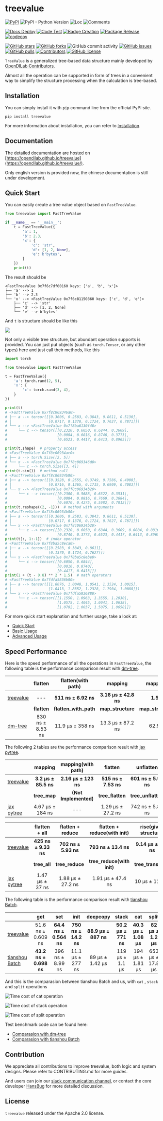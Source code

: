 # treevalue

[![PyPI](https://img.shields.io/pypi/v/treevalue)](https://pypi.org/project/treevalue/)
![PyPI - Python Version](https://img.shields.io/pypi/pyversions/treevalue)
![Loc](https://img.shields.io/endpoint?url=https://gist.githubusercontent.com/HansBug/ff0bc026423888cd7c4f287eaed4b3f5/raw/loc.json)
![Comments](https://img.shields.io/endpoint?url=https://gist.githubusercontent.com/HansBug/ff0bc026423888cd7c4f287eaed4b3f5/raw/comments.json)


[![Docs Deploy](https://github.com/opendilab/treevalue/workflows/Docs%20Deploy/badge.svg)](https://github.com/opendilab/treevalue/actions?query=workflow%3A%22Docs+Deploy%22)
[![Code Test](https://github.com/opendilab/treevalue/workflows/Code%20Test/badge.svg)](https://github.com/opendilab/treevalue/actions?query=workflow%3A%22Code+Test%22)
[![Badge Creation](https://github.com/opendilab/treevalue/workflows/Badge%20Creation/badge.svg)](https://github.com/opendilab/treevalue/actions?query=workflow%3A%22Badge+Creation%22)
[![Package Release](https://github.com/opendilab/treevalue/workflows/Package%20Release/badge.svg)](https://github.com/opendilab/treevalue/actions?query=workflow%3A%22Package+Release%22)
[![codecov](https://codecov.io/gh/opendilab/treevalue/branch/main/graph/badge.svg?token=XJVDP4EFAT)](https://codecov.io/gh/opendilab/treevalue)

[![GitHub stars](https://img.shields.io/github/stars/opendilab/treevalue)](https://github.com/opendilab/treevalue/stargazers)
[![GitHub forks](https://img.shields.io/github/forks/opendilab/treevalue)](https://github.com/opendilab/treevalue/network)
![GitHub commit activity](https://img.shields.io/github/commit-activity/m/opendilab/treevalue)
[![GitHub issues](https://img.shields.io/github/issues/opendilab/treevalue)](https://github.com/opendilab/treevalue/issues)
[![GitHub pulls](https://img.shields.io/github/issues-pr/opendilab/treevalue)](https://github.com/opendilab/treevalue/pulls)
[![Contributors](https://img.shields.io/github/contributors/opendilab/treevalue)](https://github.com/opendilab/treevalue/graphs/contributors)
[![GitHub license](https://img.shields.io/github/license/opendilab/treevalue)](https://github.com/opendilab/treevalue/blob/master/LICENSE)

`TreeValue` is a generalized tree-based data structure mainly developed by [OpenDILab Contributors](https://github.com/opendilab).

Almost all the operation can be supported in form of trees in a convenient way to simplify the structure processing when the calculation is tree-based.

## Installation

You can simply install it with `pip` command line from the official PyPI site.

```shell
pip install treevalue
```

For more information about installation, you can refer to [Installation](https://opendilab.github.io/treevalue/main/tutorials/installation/index.html#).

## Documentation

The detailed documentation are hosted on [https://opendilab.github.io/treevalue](https://opendilab.github.io/treevalue/).

Only english version is provided now, the chinese documentation is still under development.

## Quick Start

You can easily create a tree value object based on `FastTreeValue`.

```python
from treevalue import FastTreeValue

if __name__ == '__main__':
    t = FastTreeValue({
        'a': 1,
        'b': 2.3,
        'x': {
            'c': 'str',
            'd': [1, 2, None],
            'e': b'bytes',
        }
    })
    print(t)

```

The result should be

```text
<FastTreeValue 0x7f6c7df00160 keys: ['a', 'b', 'x']>
├── 'a' --> 1
├── 'b' --> 2.3
└── 'x' --> <FastTreeValue 0x7f6c81150860 keys: ['c', 'd', 'e']>
    ├── 'c' --> 'str'
    ├── 'd' --> [1, 2, None]
    └── 'e' --> b'bytes'
```

And `t` is structure should be like this

![](https://opendilab.github.io/treevalue/main/_images/simple_demo.dat.svg)

Not only a visible tree structure, but abundant operation supports is provided. 
You can just put objects (such as `torch.Tensor`, or any other types) here and just 
call their methods, like this

```python
import torch

from treevalue import FastTreeValue

t = FastTreeValue({
    'a': torch.rand(2, 5),
    'x': {
        'c': torch.rand(3, 4),
    }
})

print(t)
# <FastTreeValue 0x7f8c069346a0>
# ├── a --> tensor([[0.3606, 0.2583, 0.3843, 0.8611, 0.5130],
# │                 [0.0717, 0.1370, 0.1724, 0.7627, 0.7871]])
# └── x --> <FastTreeValue 0x7f8ba6130f40>
#     └── c --> tensor([[0.2320, 0.6050, 0.6844, 0.3609],
#                       [0.0084, 0.0816, 0.8740, 0.3773],
#                       [0.6523, 0.4417, 0.6413, 0.8965]])

print(t.shape)  # property access
# <FastTreeValue 0x7f8c06934ac0>
# ├── a --> torch.Size([2, 5])
# └── x --> <FastTreeValue 0x7f8c069346d0>
#     └── c --> torch.Size([3, 4])
print(t.sin())  # method call
# <FastTreeValue 0x7f8c06934b80>
# ├── a --> tensor([[0.3528, 0.2555, 0.3749, 0.7586, 0.4908],
# │                 [0.0716, 0.1365, 0.1715, 0.6909, 0.7083]])
# └── x --> <FastTreeValue 0x7f8c06934b20>
#     └── c --> tensor([[0.2300, 0.5688, 0.6322, 0.3531],
#                       [0.0084, 0.0816, 0.7669, 0.3684],
#                       [0.6070, 0.4275, 0.5982, 0.7812]])
print(t.reshape((2, -1)))  # method with arguments
# <FastTreeValue 0x7f8c06934b80>
# ├── a --> tensor([[0.3606, 0.2583, 0.3843, 0.8611, 0.5130],
# │                 [0.0717, 0.1370, 0.1724, 0.7627, 0.7871]])
# └── x --> <FastTreeValue 0x7f8c06934b20>
#     └── c --> tensor([[0.2320, 0.6050, 0.6844, 0.3609, 0.0084, 0.0816],
#                       [0.8740, 0.3773, 0.6523, 0.4417, 0.6413, 0.8965]])
print(t[:, 1:-1])  # index operator
# <FastTreeValue 0x7f8ba5c8eca0>
# ├── a --> tensor([[0.2583, 0.3843, 0.8611],
# │                 [0.1370, 0.1724, 0.7627]])
# └── x --> <FastTreeValue 0x7f8ba5c8ebe0>
#     └── c --> tensor([[0.6050, 0.6844],
#                       [0.0816, 0.8740],
#                       [0.4417, 0.6413]])
print(1 + (t - 0.8) ** 2 * 1.5)  # math operators
# <FastTreeValue 0x7fdfa5836b80>
# ├── a --> tensor([[1.6076, 1.0048, 1.0541, 1.3524, 1.0015],
# │                 [1.0413, 1.8352, 1.2328, 1.7904, 1.0088]])
# └── x --> <FastTreeValue 0x7fdfa5836880>
#     └── c --> tensor([[1.1550, 1.0963, 1.3555, 1.2030],
#                       [1.0575, 1.4045, 1.0041, 1.0638],
#                       [1.0782, 1.0037, 1.5075, 1.0658]])
```

For more quick start explanation and further usage, take a look at:

* [Quick Start](https://opendilab.github.io/treevalue/main/tutorials/quick_start/index.html)
* [Basic Usage](https://opendilab.github.io/treevalue/main/tutorials/basic_usage/index.html)
* [Advanced Usage](https://opendilab.github.io/treevalue/main/tutorials/advanced_usage/index.html)

## Speed Performance

Here is the speed performance of all the operations in `FastTreeValue`, the following table is the performance comparison result with [dm-tree](https://github.com/deepmind/tree).

|                                                     |     flatten      |  flatten(with path)   |        mapping        |     mapping(with path)      |
| --------------------------------------------------- | :--------------: | :-------------------: | :-------------------: | :-------------------------: |
| [treevalue](https://github.com/opendilab/treevalue) |       ---        | **511 ns ± 6.92 ns**  | **3.16 µs ± 42.8 ns** |     **1.58 µs ± 30 ns**     |
|                                                     |   **flatten**    | **flatten_with_path** |   **map_structure**   | **map_structure_with_path** |
| [dm-tree](https://github.com/deepmind/tree)         | 830 ns ± 8.53 ns |   11.9 µs ± 358 ns    |   13.3 µs ± 87.2 ns   |      62.9 µs ± 2.26 µs      |

The following 2 tables are the performance comparison result with [jax pytree](https://github.com/google/jax).

|                                                     |       mapping        |  mapping(with path)   |       flatten        |      unflatten       |    flatten_values    |     flatten_keys     |
| --------------------------------------------------- | :------------------: | :-------------------: | :------------------: | :------------------: | :------------------: | :------------------: |
| [treevalue](https://github.com/opendilab/treevalue) | **3.2 µs ± 85.5 ns** | **2.16 µs ± 123 ns**  | **515 ns ± 7.53 ns** | **601 ns ± 5.99 ns** | **301 ns ± 12.9 ns** | **451 ns ± 17.3 ns** |
|                                                     |     **tree_map**     | **(Not Implemented)** |   **tree_flatten**   |  **tree_unflatten**  |   **tree_leaves**    |  **tree_structure**  |
| [jax pytree](https://github.com/google/jax)         |   4.67 µs ± 184 ns   |          ---          |  1.29 µs ± 27.2 ns   |   742 ns ± 5.82 ns   |   1.29 µs ± 22 ns    |  1.27 µs ± 16.5 ns   |

|                                                     |    flatten + all     |   flatten + reduce   | flatten + reduce(with init) | rise(given structure) | rise(automatic structure) |
| --------------------------------------------------- | :------------------: | :------------------: | :-------------------------: | :-------------------: | :-----------------------: |
| [treevalue](https://github.com/opendilab/treevalue) | **425 ns ± 9.33 ns** | **702 ns ± 5.93 ns** |    **793 ns ± 13.4 ns**     | **9.14 µs ± 129 ns**  |   **11.5 µs ± 182 ns**    |
|                                                     |     **tree_all**     |   **tree_reduce**    | **tree_reduce(with init)**  |  **tree_transpose**   |   **(Not Implemented)**   |
| [jax pytree](https://github.com/google/jax)         |   1.47 µs ± 37 ns    |  1.88 µs ± 27.2 ns   |      1.91 µs ± 47.4 ns      |    10 µs ± 117 ns     |            ---            |

The following table is the performance comparison result with [tianshou Batch](https://github.com/thu-ml/tianshou).

|                                                      |          get           |          set           |         init         |       deepcopy       |        stack         |          cat          |       split        |
| ---------------------------------------------------- | :--------------------: | :--------------------: | :------------------: | :------------------: | :------------------: | :-------------------: | :----------------: |
| [treevalue](https://github.com/opendilab/treevalue)  |   51.6 ns ± 0.609 ns   | **64.4 ns ± 0.564 ns** | **750 ns ± 14.2 ns** | **88.9 µs ± 887 ns** | **50.2 µs ± 771 ns** | **40.3 µs ± 1.08 µs** | **62 µs ± 1.2 µs** |
| [tianshou Batch](https://github.com/thu-ml/tianshou) | **43.2 ns ± 0.698 ns** |    396 ns ± 8.99 ns    |   11.1 µs ± 277 ns   |   89 µs ± 1.42 µs    |   119 µs ± 1.1 µs    |   194 µs ± 1.81 µs    |  653 µs ± 17.8 µs  |

And this is the comparasion between tianshou Batch and us, with `cat` , `stack` and `split` operations

![Time cost of cat operation](docs/source/_static/Time%20cost%20of%20cat%20operation.png)

![Time cost of stack operation](docs/source/_static/Time%20cost%20of%20stack%20operation.png)

![Time cost of split operation](docs/source/_static/Time%20cost%20of%20split%20operation.png)

Test benchmark code can be found here:

* [Comparasion with dm-tree](https://github.com/opendilab/treevalue/blob/main/test/compare/test_dm_tree.py)
* [Comparasion with tianshou Batch](https://github.com/opendilab/treevalue/blob/main/test/compare/test_tianshou_batch.py)


## Contribution

We appreciate all contributions to improve treevalue, both logic and system designs. Please refer to CONTRIBUTING.md for more guides.

And users can join our [slack communication channel](https://join.slack.com/t/opendilab/shared_invite/zt-v9tmv4fp-nUBAQEH1_Kuyu_q4plBssQ), or contact the core developer [HansBug](https://github.com/HansBug) for more detailed discussion.

## License

`treevalue` released under the Apache 2.0 license.
